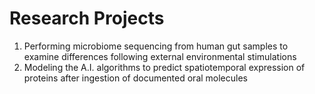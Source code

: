 # Research Projects

1. Performing microbiome sequencing from human gut samples to examine differences following external environmental stimulations
2. Modeling the A.I. algorithms to predict spatiotemporal expression of proteins after ingestion of documented oral molecules
